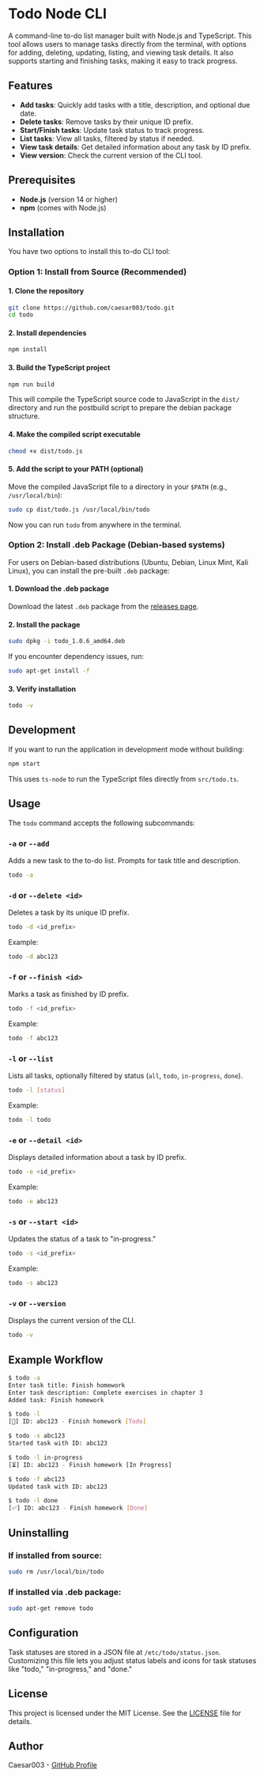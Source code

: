 # Todo Node CLI

A command-line to-do list manager built with Node.js and TypeScript. This tool allows users to manage tasks directly from the terminal, with options for adding, deleting, updating, listing, and viewing task details. It also supports starting and finishing tasks, making it easy to track progress.

## Features

-   **Add tasks**: Quickly add tasks with a title, description, and optional due date.
-   **Delete tasks**: Remove tasks by their unique ID prefix.
-   **Start/Finish tasks**: Update task status to track progress.
-   **List tasks**: View all tasks, filtered by status if needed.
-   **View task details**: Get detailed information about any task by ID prefix.
-   **View version**: Check the current version of the CLI tool.

## Prerequisites

-   **Node.js** (version 14 or higher)
-   **npm** (comes with Node.js)

## Installation

You have two options to install this to-do CLI tool:

### Option 1: Install from Source (Recommended)

#### 1. Clone the repository

```bash
git clone https://github.com/caesar003/todo.git
cd todo
```

#### 2. Install dependencies

```bash
npm install
```

#### 3. Build the TypeScript project

```bash
npm run build
```

This will compile the TypeScript source code to JavaScript in the `dist/` directory and run the postbuild script to prepare the debian package structure.

#### 4. Make the compiled script executable

```bash
chmod +x dist/todo.js
```

#### 5. Add the script to your PATH (optional)

Move the compiled JavaScript file to a directory in your `$PATH` (e.g., `/usr/local/bin`):

```bash
sudo cp dist/todo.js /usr/local/bin/todo
```

Now you can run `todo` from anywhere in the terminal.

### Option 2: Install .deb Package (Debian-based systems)

For users on Debian-based distributions (Ubuntu, Debian, Linux Mint, Kali Linux), you can install the pre-built `.deb` package:

#### 1. Download the .deb package

Download the latest `.deb` package from the [releases page](https://github.com/caesar003/todo/releases).

#### 2. Install the package

```bash
sudo dpkg -i todo_1.0.6_amd64.deb
```

If you encounter dependency issues, run:

```bash
sudo apt-get install -f
```

#### 3. Verify installation

```bash
todo -v
```

## Development

If you want to run the application in development mode without building:

```bash
npm start
```

This uses `ts-node` to run the TypeScript files directly from `src/todo.ts`.

## Usage

The `todo` command accepts the following subcommands:

### `-a` or `--add`

Adds a new task to the to-do list. Prompts for task title and description.

```bash
todo -a
```

### `-d` or `--delete <id>`

Deletes a task by its unique ID prefix.

```bash
todo -d <id_prefix>
```

Example:

```bash
todo -d abc123
```

### `-f` or `--finish <id>`

Marks a task as finished by ID prefix.

```bash
todo -f <id_prefix>
```

Example:

```bash
todo -f abc123
```

### `-l` or `--list`

Lists all tasks, optionally filtered by status (`all`, `todo`, `in-progress`, `done`).

```bash
todo -l [status]
```

Example:

```bash
todo -l todo
```

### `-e` or `--detail <id>`

Displays detailed information about a task by ID prefix.

```bash
todo -e <id_prefix>
```

Example:

```bash
todo -e abc123
```

### `-s` or `--start <id>`

Updates the status of a task to "in-progress."

```bash
todo -s <id_prefix>
```

Example:

```bash
todo -s abc123
```

### `-v` or `--version`

Displays the current version of the CLI.

```bash
todo -v
```

## Example Workflow

```bash
$ todo -a
Enter task title: Finish homework
Enter task description: Complete exercises in chapter 3
Added task: Finish homework

$ todo -l
[📝] ID: abc123 - Finish homework [Todo]

$ todo -s abc123
Started task with ID: abc123

$ todo -l in-progress
[⏳] ID: abc123 - Finish homework [In Progress]

$ todo -f abc123
Updated task with ID: abc123

$ todo -l done
[✅] ID: abc123 - Finish homework [Done]
```

## Uninstalling

### If installed from source:

```bash
sudo rm /usr/local/bin/todo
```

### If installed via .deb package:

```bash
sudo apt-get remove todo
```

## Configuration

Task statuses are stored in a JSON file at `/etc/todo/status.json`. Customizing this file lets you adjust status labels and icons for task statuses like "todo," "in-progress," and "done."

## License

This project is licensed under the MIT License. See the [LICENSE](LICENSE) file for details.

## Author

Caesar003 - [GitHub Profile](https://github.com/caesar003/)
